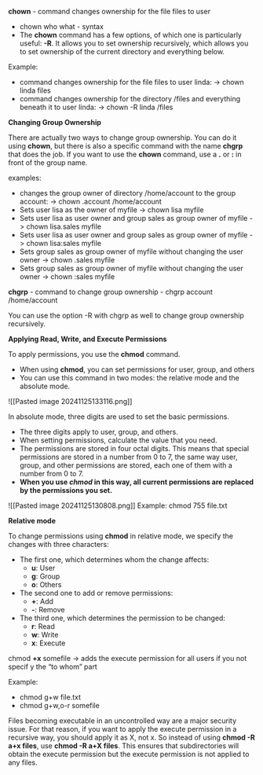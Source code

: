 **chown** - command changes ownership for the file files to user

- chown who what - syntax
- The **chown** command has a few options, of which one is particularly useful: **-R**. It allows you to set ownership recursively, which allows you to set ownership of the current directory and everything below.

Example:
- command changes ownership for the file files to user linda: -> chown linda files
- command changes ownership for the directory /files and everything beneath it to user linda: -> chown -R linda /files

**Changing Group Ownership**

There are actually two ways to change group ownership. You can do it using **chown**, but there is also a specific command with the name **chgrp** that does the job. If you want to use the **chown** command, use a **.** or **:** in front of the group name.

examples:
- changes the group owner of directory /home/account to the group account: -> chown .account /home/account
- Sets user lisa as the owner of myfile -> chown lisa myfile
- Sets user lisa as user owner and group sales as group owner of myfile -> chown lisa.sales myfile
- Sets user lisa as user owner and group sales as group owner of myfile -> chown lisa:sales myfile
- Sets group sales as group owner of myfile without changing the user owner -> chown .sales myfile
- Sets group sales as group owner of myfile without changing the user owner -> chown :sales myfile

**chgrp** - command to change group ownership - chgrp account /home/account

You can use the option -R  with chgrp as well to change group ownership recursively.

**Applying Read, Write, and Execute Permissions**

To apply permissions, you use the **chmod** command.
- When using **chmod**, you can set permissions for user, group, and others
- You can use this command in two modes: the relative mode and the absolute mode.

![[Pasted image 20241125133116.png]]

In absolute mode, three digits are used to set the basic permissions. 
- The three digits apply to user, group, and others. 
- When setting permissions, calculate the value that you need. 
- The permissions are stored in four octal digits. This means that special permissions are stored in a number from 0 to 7, the same way user, group, and other permissions are stored, each one of them with a number from 0 to 7.
- **When you use _chmod_ in this way, all current permissions are replaced by the permissions you set.**

![[Pasted image 20241125130808.png]]
Example: chmod 755 file.txt

**Relative mode**

To change permissions using **chmod** in relative mode, we specify the changes with three characters:

- The first one, which determines whom the change affects:
    - **u**: User
    - **g**: Group
    - **o**: Others
- The second one to add or remove permissions:
    - **+**: Add
    - **-**: Remove
- The third one, which determines the permission to be changed:
    - **r**: Read
    - **w**: Write
    - **x**: Execute

chmod **+x** somefile -> adds the execute permission for all users if you not specif
y the “to whom” part

Example: 
- chmod g+w file.txt
- chmod g+w,o-r somefile

Files becoming executable in an uncontrolled way are a major security issue. For that reason, if you want to apply the execute permission in a recursive way, you should apply it as X, not x. So instead of using **chmod -R a+x files**, use **chmod -R a+X files**. This ensures that subdirectories will obtain the execute permission but the execute permission is not applied to any files.


